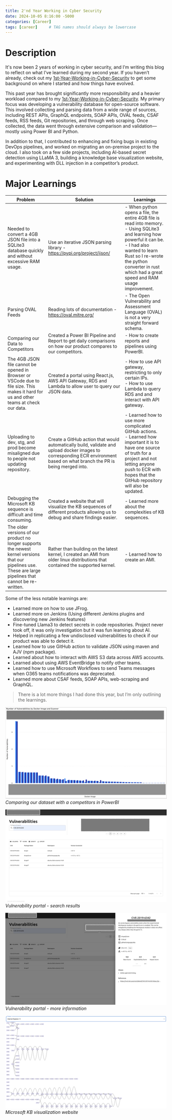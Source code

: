 ```yaml
---
title: 2'nd Year Working in Cyber Security
date: 2024-10-05 8:16:00 -5000
categories: [Career]
tags: [career]     # TAG names should always be lowercase
---
```



# Description

It's now been 2 years of working in cyber security, and I’m writing this blog to reflect on what I’ve learned during my second year. If you haven’t already, check out my [1st-Year-Working-in-Cyber-Security](https://joshmorrison99.github.io/posts/1st-Year-Working-in-Cyber-Security/) to get some background on where I started and how things have evolved.

This past year has brought significantly more responsibility and a heavier workload compared to my [1st-Year-Working-in-Cyber-Security](https://joshmorrison99.github.io/posts/1st-Year-Working-in-Cyber-Security/). My primary focus was developing a vulnerability database for open-source software. This involved collecting and parsing data from a wide range of sources, including REST APIs, GraphQL endpoints, SOAP APIs, OVAL feeds, CSAF feeds, RSS feeds, Git repositories, and through web scraping. Once collected, the data went through extensive comparison and validation—mostly using Power BI and Python. 

In addition to that, I contributed to enhancing and fixing bugs in existing DevOps pipelines, and worked on migrating an on-premise project to the cloud. I also took on a few side projects, including AI-based secret detection using LLaMA 3, building a knowledge base visualization website, and experimenting with DLL injection in a competitor’s product.

# Major Learnings

| Problem | Solution | Learnings |
| --- | --- | --- |
| Needed to convert a 4GB JSON file into a SQLite3 database quickly and without excessive RAM usage. | Use an iterative JSON parsing library - https://pypi.org/project/ijson/ | - When python opens a file, the entire 4GB file is read into memory. <br/> - Using SQLite3 and learning how powerful it can be. <br/> - I had also wanted to learn Rust so I re-wrote the python converter in rust which had a great speed and RAM usage improvement. |
| Parsing OVAL Feeds | Reading lots of documentation - https://oval.mitre.org/ | - The Open Vulnerability and Assessment Language (OVAL) is not a very straight forward schema. |
| Comparing our Data to Competitors | Created a Power BI Pipeline and Report to get daily comparisons on how our product compares to our competitors. | - How to create reports and pipelines using PowerBI. |
| The 4GB JSON file cannot be opened in Browser or VSCode due to file size. This makes it hard for us and other teams at check our data. | Created a portal using React.js, AWS API Gateway, RDS and Lambda to allow user to query our JSON data. | - How to use API gateway, restricting to only certain IPs. <br/> - How to use Lambda to query RDS and and interact with API gateway. |
| Uploading to dev, stg, and prod become misaligned due to people not updating repository. | Create a GitHub action that would automatically build, validate and upload docker images to corresponding ECR environment based on what branch the PR is being merged into. | - Learned how to use more complicated GitHub actions. <br/> - Learned how important it is to have one source of truth for a project and not letting anyone push to ECR with hopes that the GitHub repository will also be updated. |
| Debugging the Microsoft KB sequence is difficult and time consuming. | Created a website that will visualize the KB sequences of different products allowing us to debug and share findings easier. | - Learned more about the complexities of KB sequences. |
| The older versions of our product no longer supports the newest kernel versions that our pipelines use. These are large pipelines that cannot be re-written. | Rather than building on the latest kernel, I created an AMI from older linux distributions that contained the supported kernel. | - Learned how to create an AMI.  |

Some of the less notable learnings are:

- Learned more on how to use JFrog.
- Learned more on Jenkins (Using different Jenkins plugins and discovering new Jenkins features)
- Fine-tuned Llama3 to detect secrets in code repositories. Project never took off, it was only investigation but it was fun learning about AI.
- Helped in replicating a few undisclosed vulnerabilities to check if our product was able to detect it.
- Learned how to use GitHub action to validate JSON using maven and AJV (npm package).
- Learned about how to interact with AWS S3 data across AWS accounts.
- Learned about using AWS EventBridge to notify other teams.
- Learned how to use Microsoft Workflows to send Teams messages when O365 teams notifications was deprecated.
- Learned more about CSAF feeds, SOAP APIs, web-scraping and GraphQL.

> There is a lot more things I had done this year, but I’m only outlining the learnings.


![PowerBI](/assets/powerbi.png)
*Comparing our dataset with a competitors in PowerBI*

![vulnerability-portal](/assets/vulnerability-portal-0.png)
*Vulnerability portal - search results*

![vulnerability-portal](/assets/vulnerability-portal-1.png)
*Vulnerability portal - more information*

![vulnerability-portal](/assets/kb-visualization.png)
*Microsoft KB visualization website*
